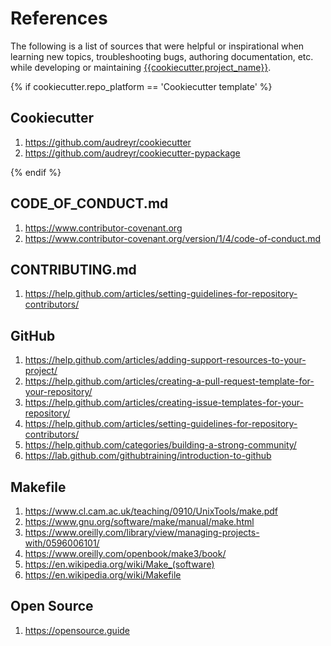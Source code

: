 # References

The following is a list of sources that were helpful or inspirational when learning new topics, troubleshooting bugs, authoring documentation, etc. while developing or maintaining [{{cookiecutter.project_name}}](README.md).

{% if cookiecutter.repo_platform == 'Cookiecutter template' %}
## Cookiecutter

1. https://github.com/audreyr/cookiecutter
2. https://github.com/audreyr/cookiecutter-pypackage

{% endif %}
## CODE_OF_CONDUCT.md

1. https://www.contributor-covenant.org
2. https://www.contributor-covenant.org/version/1/4/code-of-conduct.md

## CONTRIBUTING.md

1. https://help.github.com/articles/setting-guidelines-for-repository-contributors/

## GitHub

1. https://help.github.com/articles/adding-support-resources-to-your-project/
2. https://help.github.com/articles/creating-a-pull-request-template-for-your-repository/
3. https://help.github.com/articles/creating-issue-templates-for-your-repository/
4. https://help.github.com/articles/setting-guidelines-for-repository-contributors/
5. https://help.github.com/categories/building-a-strong-community/
6. https://lab.github.com/githubtraining/introduction-to-github

## Makefile

1. https://www.cl.cam.ac.uk/teaching/0910/UnixTools/make.pdf
2. https://www.gnu.org/software/make/manual/make.html
3. https://www.oreilly.com/library/view/managing-projects-with/0596006101/
4. https://www.oreilly.com/openbook/make3/book/
5. https://en.wikipedia.org/wiki/Make_(software)
6. https://en.wikipedia.org/wiki/Makefile

## Open Source

1. https://opensource.guide
